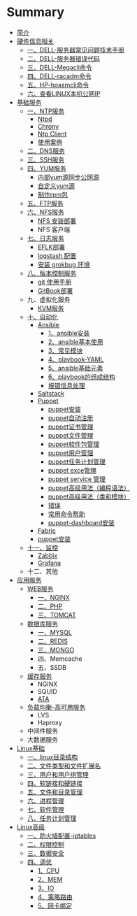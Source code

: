 # Summary

* [简介](README.md)
* [硬件信息相关](ying-jian-xin-xi-xiang-guan.md)
  * [一、DELL-服务器常见问题技术手册](ying-jian-xin-xi-xiang-guan/yi-3001-dell-fu-wu-qi-chang-jian-wen-ti-ji-zhu-shou-ce.md)
  * [二、DELL-服务器错误代码](ying-jian-xin-xi-xiang-guan/er-3001-dell-fu-wu-qi-cuo-wu-dai-ma.md)
  * [三、DELL-Megacli命令](ying-jian-xin-xi-xiang-guan/san-3001-dell-megacli-ming-ling.md)
  * [四、DELL-racadm命令](ying-jian-xin-xi-xiang-guan/si-3001-dell-racadm-ming-ling.md)
  * [五、HP-hpasmcli命令](ying-jian-xin-xi-xiang-guan/wu-3001-hp-hpasmcli-ming-ling.md)
  * [六、查看LINUX本机公网IP](ying-jian-xin-xi-xiang-guan/liu-3001-cha-kan-linux-ben-ji-gong-wang-ip.md)
* [基础服务](chapter1.md)
  * [一、NTP服务](chapter1/ntpfu-wu-qi-bu-shu.md)
    * [Ntpd](chapter1/ntpfu-wu-qi-bu-shu/ntpd.md)
    * [Chrony](chapter1/ntpfu-wu-qi-bu-shu/chrony.md)
    * [Ntp Client](chapter1/ntpfu-wu-qi-bu-shu/ntp-client.md)
    * [使用案例](chapter1/ntpfu-wu-qi-bu-shu/shi-yong-an-li.md)
  * [二、DNS服务](chapter1/dnsfu-wu-qi-bu-shu.md)
  * [三、SSH服务](chapter1/san-3001-ssh-fu-wu.md)
  * [四、YUM服务](chapter1/yumyuan-fu-wu-qi-bu-shu.md)
    * [内部yum源同步公网源](chapter1/yumyuan-fu-wu-qi-bu-shu/nei-bu-yum-yuan-tong-bu-gong-wang-yuan.md)
    * [自定义yum源](chapter1/yumyuan-fu-wu-qi-bu-shu/zi-ding-yi-yum-yuan.md)
    * [制作rpm包](chapter1/yumyuan-fu-wu-qi-bu-shu/zi-ding-yi-rpm-bao.md)
  * [五、FTP服务](chapter1/ftpfu-wu.md)
  * [六、NFS服务](chapter1/liu-3001-nfs-fu-wu.md)
    * [NFS 安装部署](chapter1/liu-3001-nfs-fu-wu/nfs-an-zhuang-bu-shu.md)
    * NFS 客户端
  * [七、日志服务](chapter1/ri-zhi-fu-wu-qi-eflk-bu-shu.md)
    * [EFLK部署](chapter1/ri-zhi-fu-wu-qi-eflk-bu-shu/eflkbu-shu.md)
    * [logstash 配置](chapter1/ri-zhi-fu-wu-qi-eflk-bu-shu/logstash-pei-zhi.md)
    * [安装 grokbug 环境](chapter1/ri-zhi-fu-wu-qi-eflk-bu-shu/an-zhuang-grokbug-huan-jing.md)
  * [八、版本控制服务](chapter1/gitlabfu-wu-qi-bu-shu.md)
    * [git 使用手册](chapter1/gitlabfu-wu-qi-bu-shu/git-shi-yong-shou-ce.md)
    * [GitBook部署](chapter1/gitbookbu-shu.md)
  * 九、虚拟化服务
    * [KVM服务](chapter1/kvmfu-wu-qi-bu-shu.md)
  * [十、自动化](chapter1/shi-3001-zi-dong-hua.md)
    * [Ansible](chapter1/shi-3001-zi-dong-hua/ansible.md)
      * [1、ansible安装](chapter1/shi-3001-zi-dong-hua/ansible/ansiblean-zhuang.md)
      * [2、ansible基本使用](chapter1/shi-3001-zi-dong-hua/ansible/2ansibleji-ben-shi-yong.md)
      * [3、常见模块](chapter1/shi-3001-zi-dong-hua/ansible/33001-chang-jian-mo-kuai.md)
      * [4、playbook-YAML](chapter1/shi-3001-zi-dong-hua/ansible/4playbook-yaml.md)
      * [5、ansible基础元素](chapter1/shi-3001-zi-dong-hua/ansible/5ansibleji-chu-yuan-su.md)
      * [6、playbook的组成结构](chapter1/shi-3001-zi-dong-hua/ansible/6playbookde-zu-cheng-jie-gou.md)
      * [报错信息处理](chapter1/shi-3001-zi-dong-hua/ansible/bao-cuo-xin-xi-chu-li.md)
    * [Saltstack](chapter1/shi-3001-zi-dong-hua/saltstack.md)
    * [Puppet](chapter1/shi-3001-zi-dong-hua/puppet.md)
      * [puppet安装](chapter1/shi-3001-zi-dong-hua/puppet/puppetan-zhuang.md)
      * [puppet自动注册](chapter1/shi-3001-zi-dong-hua/puppet/puppetzi-dong-zhu-ce.md)
      * [puppet证书管理](chapter1/shi-3001-zi-dong-hua/puppet/puppetzheng-shu-guan-li.md)
      * [puppet文件管理](chapter1/shi-3001-zi-dong-hua/puppet/puppetwen-jian-guan-li.md)
      * [puppet软件包管理](chapter1/shi-3001-zi-dong-hua/puppet/puppetruan-jian-bao-guan-li.md)
      * [puppet用户管理](chapter1/shi-3001-zi-dong-hua/puppet/puppetyong-hu-guan-li.md)
      * [puppet任务计划管理](chapter1/shi-3001-zi-dong-hua/puppet/puppetren-wu-ji-hua-guan-li.md)
      * [puppet exce管理](chapter1/shi-3001-zi-dong-hua/puppet/puppet-exceguan-li.md)
      * [puppet service 管理](chapter1/shi-3001-zi-dong-hua/puppet/puppet-service-guan-li.md)
      * [puppet高级用法（编程语法）](chapter1/shi-3001-zi-dong-hua/puppet/puppetgao-ji-yong-fa-ff08-bian-cheng-yu-fa-ff09.md)
      * [puppet高级用法（类和模块）](chapter1/shi-3001-zi-dong-hua/puppet/puppetgao-ji-yong-fa-ff08-lei-he-mo-kuai-ff09.md)
      * [错误](chapter1/shi-3001-zi-dong-hua/puppet/cuo-wu.md)
      * [常用命令帮助](chapter1/shi-3001-zi-dong-hua/puppet/chang-yong-ming-ling-bang-zhu.md)
      * [puppet-dashboard安装](chapter1/shi-3001-zi-dong-hua/puppet/puppet-dashboardan-zhuang.md)
    * [Fabric](chapter1/shi-3001-zi-dong-hua/fabric.md)
    * [puppet安装](chapter1/shi-3001-zi-dong-hua/puppetan-zhuang.md)
  * [十一、监控](chapter1/shi-yi-3001-jian-kong.md)
    * [Zabbix](chapter1/shi-yi-3001-jian-kong/zabbix.md)
    * [Grafana](chapter1/shi-yi-3001-jian-kong/grafana.md)
  * 十二、其他
* [应用服务](fu-wu-bu-shu.md)
  * [WEB服务](fu-wu-bu-shu/webfu-wu.md)
    * [一、NGINX](fu-wu-bu-shu/nginx.md)
    * [二、PHP](fu-wu-bu-shu/php.md)
    * [三、TOMCAT](fu-wu-bu-shu/tomcat.md)
  * [数据库服务](fu-wu-bu-shu/shu-ju-ku-fu-wu.md)
    * [一、MYSQL](fu-wu-bu-shu/mysql.md)
    * [二、REDIS](fu-wu-bu-shu/redis.md)
    * [三、MONGO](fu-wu-bu-shu/mongo.md)
    * 四、Memcache
    * 五、SSDB
  * [缓存服务](fu-wu-bu-shu/huan-cun-fu-wu.md)
    * NGINX
    * SQUID
    * [ATA](fu-wu-bu-shu/huan-cun-fu-wu/ata.md)
  * [负载均衡-高可用服务](fu-wu-bu-shu/fu-zai-jun-8861-gao-ke-yong-fu-wu.md)
    * LVS
    * Haproxy
  * 中间件服务
  * 大数据服务
* [Linux基础](linuxji-chu.md)
  * [一、linux目录结构](linuxji-chu/yi-3001-linux-mu-lu-jie-gou.md)
  * [二、文件类型和文件扩展名](linuxji-chu/er-3001-wen-jian-lei-xing-he-wen-jian-kuo-zhan-ming.md)
  * [三、用户和用户组管理](linuxji-chu/san-3001-yong-hu-he-yong-hu-zu.md)
  * [四、软链接和硬链接](linuxji-chu/si-3001-ruan-lian-jie-he-ying-lian-jie.md)
  * [五、文件和目录管理](linuxji-chu/wu-3001-wen-jian-he-mu-lu-guan-li.md)
  * [六、进程管理](linuxji-chu/liu-3001-jin-cheng-guan-li.md)
  * [七、软件管理](linuxji-chu/qi-3001-ruan-jian-guan-li.md)
  * [八、任务计划管理](linuxji-chu/ba-3001-ren-wu-ji-hua-guan-li.md)
* [Linux高级](linuxgao-ji.md)
  * [一、防火墙配置-iptables](linuxgao-ji/iptables-pei-zhi.md)
  * [二、权限控制](linuxgao-ji/er-3001-quan-xian-kong-zhi.md)
  * [三、数据安全](linuxgao-ji/shu-ju-an-quan.md)
  * [四、调优](linuxgao-ji/diao-you.md)
    * [1、CPU](linuxgao-ji/er-3001-quan-xian-kong-zhi/1cpu.md)
    * [2、MEM](linuxgao-ji/er-3001-quan-xian-kong-zhi/2mem.md)
    * [3、IO](linuxgao-ji/er-3001-quan-xian-kong-zhi/3io.md)
    * [4、策略路由](linuxgao-ji/er-3001-quan-xian-kong-zhi/43001-ce-lve-lu-you.md)
    * [5、网卡绑定](linuxgao-ji/er-3001-quan-xian-kong-zhi/53001-wang-qia-bang-ding.md)

